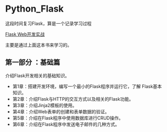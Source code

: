 # Python_Flask

这段时间复习Flask，算是一个记录学习过程

[Flask Web开发实战](./book/Flask%20Web%E5%BC%80%E5%8F%91%E5%AE%9E%E6%88%98%EF%BC%9A%E5%85%A5%E9%97%A8%E3%80%81%E8%BF%9B%E9%98%B6%E4%B8%8E%E5%8E%9F%E7%90%86%E8%A7%A3%E6%9E%90%20-%20%E6%9D%8E%E8%BE%89.pdf)

主要是通过上面这本书来学习的。

## 第一部分 ：基础篇

介绍Flask开发相关的基础知识。

- 第1章：搭建开发环境，编写一个最小的Flask程序并运行它，了解 Flask基本知识。
- 第2章：介绍Flask与HTTP的交互方式以及相关的Flask功能。
- 第3章：介绍Jinja2模板的使用。
- 第4章：介绍Web表单的创建和表单数据的验证。
- 第5章：介绍在Flask程序中使用数据库进行CRUD操作。
- 第6章：介绍在Flask程序中发送电子邮件的几种方式。

